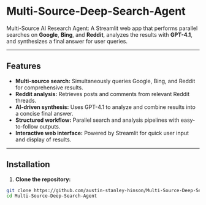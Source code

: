 # Multi-Source-Deep-Search-Agent

Multi-Source AI Research Agent: A Streamlit web app that performs parallel searches on **Google**, **Bing**, and **Reddit**, analyzes the results with **GPT-4.1**, and synthesizes a final answer for user queries.

---

## Features

- **Multi-source search:** Simultaneously queries Google, Bing, and Reddit for comprehensive results.  
- **Reddit analysis:** Retrieves posts and comments from relevant Reddit threads.  
- **AI-driven synthesis:** Uses GPT-4.1 to analyze and combine results into a concise final answer.  
- **Structured workflow:** Parallel search and analysis pipelines with easy-to-follow outputs.  
- **Interactive web interface:** Powered by Streamlit for quick user input and display of results.  

---

## Installation

1. **Clone the repository:**

```bash
git clone https://github.com/austin-stanley-hinson/Multi-Source-Deep-Search-Agent.git
cd Multi-Source-Deep-Search-Agent


